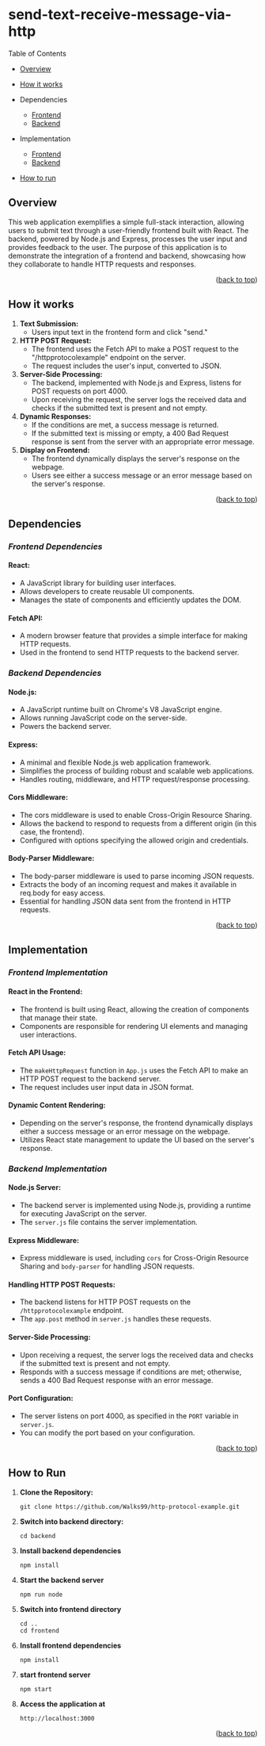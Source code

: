 # send-text-receive-message-via-http

Table of Contents

- [Overview](#overview)

- [How it works](#how-it-works)

- Dependencies
    - [Frontend](#frontend-dependencies)
    - [Backend](#backend-dependencies)

- Implementation
    - [Frontend](#frontend-implementation)
    - [Backend](#backend-implementation)

- [How to run](#how-to-run)

## Overview

This web application exemplifies a simple full-stack interaction, allowing users to submit text through a user-friendly frontend built with React. The backend, powered by Node.js and Express, processes the user input and provides feedback to the user. The purpose of this application is to demonstrate the integration of a frontend and backend, showcasing how they collaborate to handle HTTP requests and responses.

<p align="right">(<a href="#send-text-receive-message-via-http">back to top</a>)</p>

## How it works

1. **Text Submission:**
    - Users input text in the frontend form and click "send."
2. **HTTP POST Request:**
    - The frontend uses the Fetch API to make a POST request to the "/httpprotocolexample" endpoint on the server.
    - The request includes the user's input, converted to JSON.
3. **Server-Side Processing:**
    - The backend, implemented with Node.js and Express, listens for POST requests on port 4000.
    - Upon receiving the request, the server logs the received data and checks if the submitted text is present and not empty.
4. **Dynamic Responses:**
    - If the conditions are met, a success message is returned.
    - If the submitted text is missing or empty, a 400 Bad Request response is sent from the server with an appropriate error message.
5. **Display on Frontend:**
    - The frontend dynamically displays the server's response on the webpage.
    - Users see either a success message or an error message based on the server's response.

<p align="right">(<a href="#send-text-receive-message-via-http">back to top</a>)</p>

## Dependencies

### *Frontend Dependencies*

#### React:

- A JavaScript library for building user interfaces.
- Allows developers to create reusable UI components.
- Manages the state of components and efficiently updates the DOM.

#### Fetch API:

- A modern browser feature that provides a simple interface for making HTTP requests.
- Used in the frontend to send HTTP requests to the backend server.

### *Backend Dependencies*

#### Node.js:

- A JavaScript runtime built on Chrome's V8 JavaScript engine.
- Allows running JavaScript code on the server-side.
- Powers the backend server.

#### Express:

- A minimal and flexible Node.js web application framework.
- Simplifies the process of building robust and scalable web applications.
- Handles routing, middleware, and HTTP request/response processing.

#### Cors Middleware:

- The cors middleware is used to enable Cross-Origin Resource Sharing.
- Allows the backend to respond to requests from a different origin (in this case, the frontend).
- Configured with options specifying the allowed origin and credentials.

#### Body-Parser Middleware:

- The body-parser middleware is used to parse incoming JSON requests.
- Extracts the body of an incoming request and makes it available in req.body for easy access.
- Essential for handling JSON data sent from the frontend in HTTP requests.

<p align="right">(<a href="#send-text-receive-message-via-http">back to top</a>)</p>

## Implementation

### *Frontend Implementation*

#### React in the Frontend:

- The frontend is built using React, allowing the creation of components that manage their state.
- Components are responsible for rendering UI elements and managing user interactions.

#### Fetch API Usage:

- The `makeHttpRequest` function in `App.js` uses the Fetch API to make an HTTP POST request to the backend server.
- The request includes user input data in JSON format.

#### Dynamic Content Rendering:

- Depending on the server's response, the frontend dynamically displays either a success message or an error message on the webpage.
- Utilizes React state management to update the UI based on the server's response.

### *Backend Implementation*

#### Node.js Server:

- The backend server is implemented using Node.js, providing a runtime for executing JavaScript on the server.
- The `server.js` file contains the server implementation.

#### Express Middleware:

- Express middleware is used, including `cors` for Cross-Origin Resource Sharing and `body-parser` for handling JSON requests.

#### Handling HTTP POST Requests:

- The backend listens for HTTP POST requests on the `/httpprotocolexample` endpoint.
- The `app.post` method in `server.js` handles these requests.

#### Server-Side Processing:

- Upon receiving a request, the server logs the received data and checks if the submitted text is present and not empty.
- Responds with a success message if conditions are met; otherwise, sends a 400 Bad Request response with an error message.

#### Port Configuration:

- The server listens on port 4000, as specified in the `PORT` variable in `server.js`.
- You can modify the port based on your configuration.

<p align="right">(<a href="#send-text-receive-message-via-http">back to top</a>)</p>

## How to Run

1. **Clone the Repository:**
   ```
   git clone https://github.com/Walks99/http-protocol-example.git
   ```

2. **Switch into backend directory:**
    ```
    cd backend
    ```

3. **Install backend dependencies**
    ```
    npm install
    ```

4. **Start the backend server**
    ```
    npm run node
    ```

5. **Switch into frontend directory**
    ```
    cd ..
    cd frontend
    ```

6. **Install frontend dependencies**
    ```
    npm install
    ```

7. **start frontend server**
    ```
    npm start
    ```

8. **Access the application at**
    ```
    http://localhost:3000
    ```

<p align="right">(<a href="#send-text-receive-message-via-http">back to top</a>)</p>